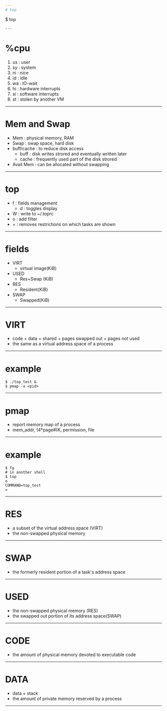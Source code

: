```yaml
---
# top
```
$ top
```
---
```

# %cpu 
  1. us : user 
  2. sy : system
  3. ni : nice
  4. id : idle
  5. wa : IO-wait
  6. hi : hardware interrupts
  7. si : software interrupts
  8. st : stolen by another VM
---
# Mem and Swap
  - Mem : physical memory, RAM
  - Swap : swap space, hard disk
  - buff/cache : to reduce disk access
      - buff : disk writes strored and eventually written later
      - cache : frequently used part of the disk strored
  - Avail Mem : can be allocated without swapping
---
# top
  - f : fields management
    - d : toggles display
  - W : write to ~/.toprc
  - o : add filter 
  - = : removes restrictions on which tasks are shown
---
# fields
  - VIRT
    - virtual image(KiB)
  - USED
    - Res+Swap (KiB)
  - RES
    - Resident(KiB)
  - SWAP
    - Swapped(KiB)
---
# VIRT
  - code + data + shared + pages swapped out + pages not used
  - the same as a virtual address space of a process
---
# example 
```
$ ./top_test &
$ pmap -x <pid>
```
---
# pmap
  - report memory map of a process
  - mem_addr, (4*page#)K, permission, file
---
# example
```
$ fg
# in another shell
$ top
o 
COMMAND=top_test
=
```
---
# RES
  - a subset of the virtual address space (VIRT)
  - the non-swapped physical memory
---
# SWAP
  - the formerly resident portion of a task's address space
---
# USED
  - the non-swapped physical memory (RES)
  - the swapped out portion of its address space(SWAP)
---
# CODE
  - the amount of physical memory devoted to executable code
---
# DATA
  - data + stack
  - the amount of private memory reserved by a process
---
